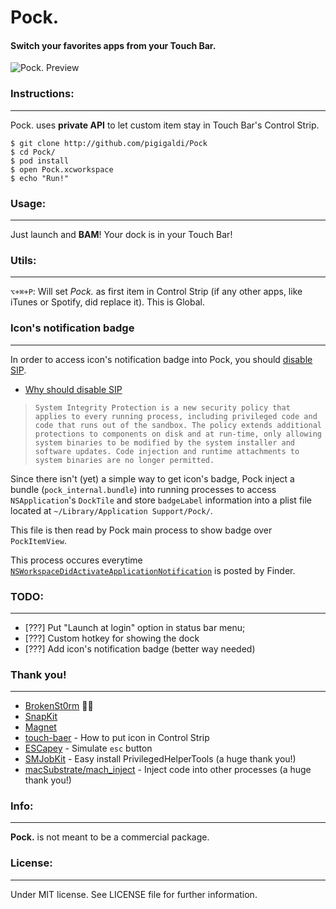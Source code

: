 # Pock. 
#### Switch your favorites apps from your Touch Bar.
![Pock. Preview](https://raw.githubusercontent.com/pigigaldi/Pock/master/Resources/pock-preview.jpg)
### Instructions:
___
Pock. uses **private API** to let custom item stay in Touch Bar's Control Strip.
```
$ git clone http://github.com/pigigaldi/Pock
$ cd Pock/
$ pod install
$ open Pock.xcworkspace
$ echo "Run!"
```

### Usage:
___
Just launch and **BAM**! 
Your dock is in your Touch Bar!

### Utils:
___
`⌥+⌘+P`:  Will set *Pock.* as first item in Control Strip (if any other apps, like iTunes or Spotify, did replace it). This is Global.

### Icon's notification badge
___
In order to access icon's notification badge into Pock, you should [disable SIP](https://developer.apple.com/library/content/documentation/Security/Conceptual/System_Integrity_Protection_Guide/ConfiguringSystemIntegrityProtection/ConfiguringSystemIntegrityProtection.html).

* [Why should disable SIP](https://developer.apple.com/library/content/releasenotes/MacOSX/WhatsNewInOSX/Articles/MacOSX10_11.html)
> `System Integrity Protection is a new security policy that applies to every running process, including privileged code and code that runs out of the sandbox. The policy extends additional protections to components on disk and at run-time, only allowing system binaries to be modified by the system installer and software updates. Code injection and runtime attachments to system binaries are no longer permitted.`

Since there isn't (yet) a simple way to get icon's badge, Pock inject a bundle (`pock_internal.bundle`) into running processes to access `NSApplication`'s `DockTile` and store `badgeLabel` information into a plist file located at `~/Library/Application Support/Pock/`.

This file is then read by Pock main process to show badge over `PockItemView`.

This process occures everytime [`NSWorkspaceDidActivateApplicationNotification`](https://developer.apple.com/documentation/appkit/nsworkspacedidactivateapplicationnotification?language=objc) is posted by Finder.

### TODO:
___
* [???] Put "Launch at login" option in status bar menu;
* [???] Custom hotkey for showing the dock
* [???] Add icon's notification badge (better way needed)

### Thank you!
___
* [BrokenSt0rm](https://twitter.com/BrokenSt0rm) 🙅‍♂️
* [SnapKit](https://github.com/SnapKit/SnapKit)
* [Magnet](https://github.com/Clipy/Magnet)
* [touch-baer](https://github.com/a2/touch-baer) - How to put icon in Control Strip
* [ESCapey](https://github.com/brianmichel/ESCapey) - Simulate `esc` button
* [SMJobKit](https://github.com/IngmarStein/SMJobKit) - Easy install PrivilegedHelperTools (a huge thank you!)
* [macSubstrate/mach_inject](https://github.com/wzqcongcong/macSubstrate/) - Inject code into other processes (a huge thank you!)

### Info:
___
**Pock.** is not meant to be a commercial package.

### License:
___
Under MIT license. See LICENSE file for further information.
